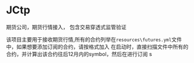 # JCtp
期货公司，期货行情接入， 包含交易穿透式监管验证

该项目主要用于接收期货行情,所有的合约列举在`resources\futures.yml`文件中，如果想要添加订阅的合约，请按格式加入
在启动时，直接扫描文件中所有的合约，并计算出该合约往后12月内的symbol，然后在进行订阅
s
